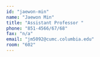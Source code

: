 ```yaml
---
id: "jaewon-min"
name: "Jaewon Min"
title: "Assistant Professor "
phone: "851-4566/67/68"
fax: "n/a"
email: "jm5092@cumc.columbia.edu"
room: "602"
---
```

